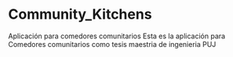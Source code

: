 # Community_Kitchens
Aplicación para comedores comunitarios
Esta es la aplicación para Comedores comunitarios como tesis maestria de ingenieria PUJ